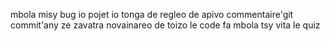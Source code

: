 mbola misy bug io pojet io tonga de regleo de apivo 
commentaire'git commit'any ze zavatra novainareo
de toizo le code fa mbola tsy vita le quiz